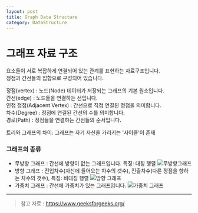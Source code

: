 ```yaml
---
layout: post
title: Graph Data Structure
category: DataStructure
---
```

# 그래프 자료 구조

요소들이 서로 복잡하게 연결되어 있는 관계를 표현하는 자료구조입니다.   
정점과 간선들의 집합으로 구성되어 있습니다.   

정점(vertex) : 노드(Node) 데이터가 저장되는 그래프의 기본 원소입니다.   
간선(edge) : 노드들을 연결하는 선입니다.   
인접 정점(Adjacent Vertex) : 간선으로 직접 연결된 정접을 의미합니다.   
차수(Degree) : 정점에 연결된 간선의 수를 의미합니다.   
경로(Path) : 정점들을 연결하는 간선들의 순서입니다.     

트리와 그래프의 차이: 그래프는 자기 자신을 가리키는 '사이클'이 존재

### 그래프의 종류
* 무방향 그래프 : 간선에 방향이 없는 그래프입니다. 특징: 대칭 행렬
![무방향그래프](https://media.geeksforgeeks.org/wp-content/uploads/20230727130331/Undirected_to_Adjacency_matrix.png)
* 방향 그래프 : 진입차수(자신에 들어오는 차수의 갯수), 진출차수(다른 정점을 향하는 차수의 갯수), 특징: 비대칭 행렬
![방향 그래프](https://media.geeksforgeeks.org/wp-content/uploads/20230727130528/Directed_to_Adjacency_matrix.png)
* 가중치 그래프 : 간선에 가중치가 있는 그래프입니다.
![가중치 그래프](https://media.geeksforgeeks.org/wp-content/uploads/20220519165117/weightedgraph.png)


___
> 참고 자료 : https://www.geeksforgeeks.org/